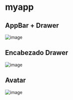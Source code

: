 # myapp
## AppBar + Drawer
![image](https://github.com/user-attachments/assets/a93f4966-3bea-4b27-916e-940fbc004845)

## Encabezado Drawer
![image](https://github.com/user-attachments/assets/b2eac584-013d-4f96-bb73-430ff0b9dcf4)

## Avatar
![image](https://github.com/user-attachments/assets/cfa19e9e-b6a1-48ea-9b99-aa574c4d28df)
